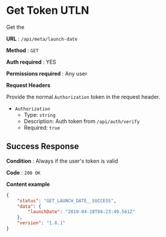 # Get Token UTLN

Get the

**URL** : `/api/meta/launch-date`

**Method** : `GET`

**Auth required** : YES

**Permissions required** : Any user

**Request Headers**

Provide the normal `Authorization` token in the request header.

* `Authorization`
  * Type: `string`
  * Description: Auth token from `/api/auth/verify`
  * Required: `true`

## Success Response

**Condition** : Always if the user's token is valid

**Code** : `200 OK`

**Content example**

```json
{
    "status": "GET_LAUNCH_DATE__SUCCESS",
    "data": {
        "launchDate": "2019-04-18T04:23:49.561Z"
    },
    "version": "1.6.1"
}
```

